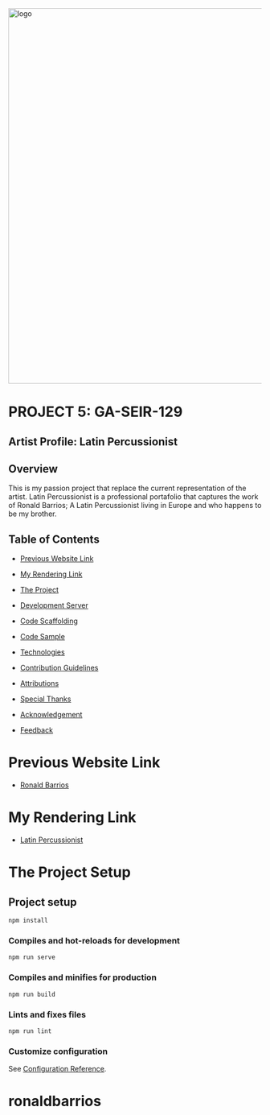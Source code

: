 <img width="746" src="https://user-images.githubusercontent.com/55994508/81608292-a83ceb00-939b-11ea-8244-f0f224b54f9d.png" alt="logo" style="display: block; margin: 0 auto" />

# PROJECT 5: GA-SEIR-129

## Artist Profile: Latin Percussionist

## Overview

This is my passion project that replace the current representation of the artist. Latin Percussionist is a professional portafolio that captures the work of Ronald Barrios; A Latin Percussionist living in Europe and who happens to be my brother.

## Table of Contents

-   [Previous Website Link](https://github.com/rixiobarrios/ronaldbarrios#Previous-Website-Link)
-   [My Rendering Link](https://github.com/rixiobarrios/ronaldbarrios#My-Rendering_Link)
-   [The Project](https://github.com/rixiobarrios/ronaldbarrios#The-Project)
-   [Development Server](https://github.com/rixiobarrios/ronaldbarrios#Development-Server)
-   [Code Scaffolding](https://github.com/rixiobarrios/ronaldbarrios#Code-Scaffolding)

-   [Code Sample](https://github.com/rixiobarrios/portfolio#Code-Sample)
-   [Technologies](https://github.com/rixiobarrios/portfolio#Technologies)
-   [Contribution Guidelines](https://github.com/rixiobarrios/portfolio#Contribution-Guidelines)
-   [Attributions](https://github.com/rixiobarrios/portfolio#Atributions)
-   [Special Thanks](https://github.com/rixiobarrios/portfolio#Special-Thanks)
-   [Acknowledgement](https://github.com/rixiobarrios/portfolio#Acknowledgement)
-   [Feedback](https://github.com/rixiobarrios/portfolio#Feedback)

# Previous Website Link

-   [Ronald Barrios](http://www.ronaldbarrios.info/)

# My Rendering Link

-   [Latin Percussionist](https://www.ronaldbarrios.com)

# The Project Setup

## Project setup

```
npm install
```

### Compiles and hot-reloads for development

```
npm run serve
```

### Compiles and minifies for production

```
npm run build
```

### Lints and fixes files

```
npm run lint
```

### Customize configuration

See [Configuration Reference](https://cli.vuejs.org/config/).
# ronaldbarrios
